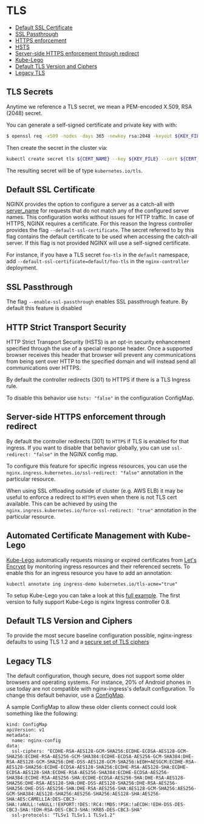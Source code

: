 # TLS

- [Default SSL Certificate](#default-ssl-certificate)
- [SSL Passthrough](#ssl-passthrough)
- [HTTPS enforcement](#server-side-https-enforcement)
- [HSTS](#http-strict-transport-security)
- [Server-side HTTPS enforcement through redirect](#server-side-https-enforcement-through-redirect) 
- [Kube-Lego](#automated-certificate-management-with-kube-lego)
- [Default TLS Version and Ciphers](#default-tls-version-and-ciphers)
- [Legacy TLS](#legacy-tls)

## TLS Secrets

Anytime we reference a TLS secret, we mean a PEM-encoded X.509, RSA (2048) secret.

You can generate a self-signed certificate and private key with with:

```bash
$ openssl req -x509 -nodes -days 365 -newkey rsa:2048 -keyout ${KEY_FILE} -out ${CERT_FILE} -subj "/CN=${HOST}/O=${HOST}"`
```

Then create the secret in the cluster via:

```bash
kubectl create secret tls ${CERT_NAME} --key ${KEY_FILE} --cert ${CERT_FILE}
```

The resulting secret will be of type `kubernetes.io/tls`.

## Default SSL Certificate

NGINX provides the option to configure a server as a catch-all with [server_name](http://nginx.org/en/docs/http/server_names.html) for requests that do not match any of the configured server names. This configuration works without issues for HTTP traffic.
In case of HTTPS, NGINX requires a certificate.
For this reason the Ingress controller provides the flag `--default-ssl-certificate`. The secret referred to by this flag contains the default certificate to be used when accessing the catch-all server. If this flag is not provided NGINX will use a self-signed certificate.

For instance, if you have a TLS secret `foo-tls` in the `default` namespace, add `--default-ssl-certificate=default/foo-tls` in the `nginx-controller` deployment.

## SSL Passthrough

The flag `--enable-ssl-passthrough` enables SSL passthrough feature.
By default this feature is disabled

## HTTP Strict Transport Security

HTTP Strict Transport Security (HSTS) is an opt-in security enhancement specified through the use of a special response header. Once a supported browser receives this header that browser will prevent any communications from being sent over HTTP to the specified domain and will instead send all communications over HTTPS.

By default the controller redirects (301) to HTTPS if there is a TLS Ingress rule.

To disable this behavior use `hsts: "false"` in the configuration ConfigMap.

## Server-side HTTPS enforcement through redirect

By default the controller redirects (301) to `HTTPS` if TLS is enabled for that ingress. If you want to disable that behavior globally, you can use `ssl-redirect: "false"` in the NGINX config map.

To configure this feature for specific ingress resources, you can use the `nginx.ingress.kubernetes.io/ssl-redirect: "false"` annotation in the particular resource.

When using SSL offloading outside of cluster (e.g. AWS ELB) it may be useful to enforce a redirect to `HTTPS` even when there is not TLS cert available. This can be achieved by using the `nginx.ingress.kubernetes.io/force-ssl-redirect: "true"` annotation in the particular resource.

## Automated Certificate Management with Kube-Lego

[Kube-Lego] automatically requests missing or expired certificates from [Let's Encrypt] by monitoring ingress resources and their referenced secrets. To enable this for an ingress resource you have to add an annotation:

```console
kubectl annotate ing ingress-demo kubernetes.io/tls-acme="true"
```

To setup Kube-Lego you can take a look at this [full example]. The first
version to fully support Kube-Lego is nginx Ingress controller 0.8.

[full example]:https://github.com/jetstack/kube-lego/tree/master/examples
[Kube-Lego]:https://github.com/jetstack/kube-lego
[Let's Encrypt]:https://letsencrypt.org

## Default TLS Version and Ciphers

To provide the most secure baseline configuration possible, nginx-ingress defaults to using TLS 1.2 and a [secure set of TLS ciphers](https://github.com/kubernetes/ingress-nginx/blob/master/docs/user-guide/nginx-configuration/configmap.md#ssl-ciphers)

## Legacy TLS 
The default configuration, though secure, does not support some older browsers and operating systems. For instance, 20% of Android phones in use today are not compatible with nginx-ingress's default configuration. To change this default behavior, use a [ConfigMap](https://github.com/kubernetes/ingress-nginx/blob/master/docs/user-guide/nginx-configuration/configmap.md#ssl-ciphers).

A sample ConfigMap to allow these older clients connect could look something like the following:

```
kind: ConfigMap
apiVersion: v1
metadata:
  name: nginx-config
data:
  ssl-ciphers: "ECDHE-RSA-AES128-GCM-SHA256:ECDHE-ECDSA-AES128-GCM-SHA256:ECDHE-RSA-AES256-GCM-SHA384:ECDHE-ECDSA-AES256-GCM-SHA384:DHE-RSA-AES128-GCM-SHA256:DHE-DSS-AES128-GCM-SHA256:kEDH+AESGCM:ECDHE-RSA-AES128-SHA256:ECDHE-ECDSA-AES128-SHA256:ECDHE-RSA-AES128-SHA:ECDHE-ECDSA-AES128-SHA:ECDHE-RSA-AES256-SHA384:ECDHE-ECDSA-AES256-SHA384:ECDHE-RSA-AES256-SHA:ECDHE-ECDSA-AES256-SHA:DHE-RSA-AES128-SHA256:DHE-RSA-AES128-SHA:DHE-DSS-AES128-SHA256:DHE-RSA-AES256-SHA256:DHE-DSS-AES256-SHA:DHE-RSA-AES256-SHA:AES128-GCM-SHA256:AES256-GCM-SHA384:AES128-SHA256:AES256-SHA256:AES128-SHA:AES256-SHA:AES:CAMELLIA:DES-CBC3-SHA:!aNULL:!eNULL:!EXPORT:!DES:!RC4:!MD5:!PSK:!aECDH:!EDH-DSS-DES-CBC3-SHA:!EDH-RSA-DES-CBC3-SHA:!KRB5-DES-CBC3-SHA"
  ssl-protocols: "TLSv1 TLSv1.1 TLSv1.2"
```

